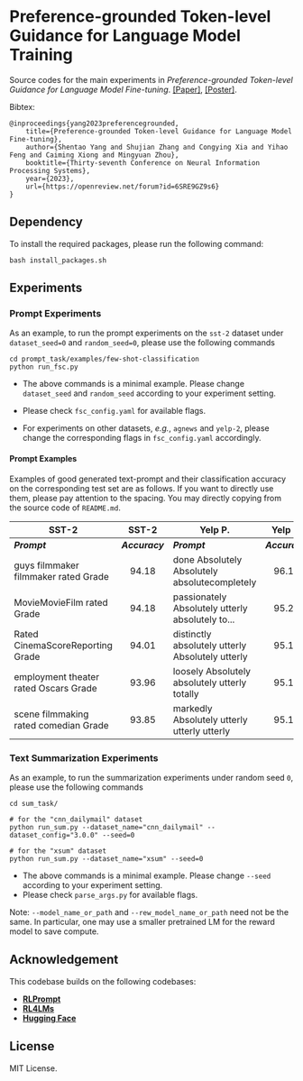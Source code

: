 # Preference-grounded Token-level Guidance for Language Model Training

Source codes for the main experiments in *Preference-grounded Token-level Guidance for Language Model Fine-tuning*.
[[Paper]](https://arxiv.org/abs/2306.00398), [[Poster]](https://github.com/Shentao-YANG/Preference_Grounded_Guidance/blob/main/NeurIPS_2023_tokel_level_reward_poster_40x60.pdf).

Bibtex:
```angular2html
@inproceedings{yang2023preferencegrounded,
    title={Preference-grounded Token-level Guidance for Language Model Fine-tuning},
    author={Shentao Yang and Shujian Zhang and Congying Xia and Yihao Feng and Caiming Xiong and Mingyuan Zhou},
    booktitle={Thirty-seventh Conference on Neural Information Processing Systems},
    year={2023},
    url={https://openreview.net/forum?id=6SRE9GZ9s6}
}
```

## Dependency

To install the required packages, please run the following command:
```angular2html
bash install_packages.sh
```

## Experiments

### Prompt Experiments

As an example, to run the prompt experiments on the `sst-2` dataset under `dataset_seed=0` and `random_seed=0`, 
please use the following commands
```angular2html
cd prompt_task/examples/few-shot-classification
python run_fsc.py 
```
- The above commands is a minimal example. Please change `dataset_seed` and `random_seed` according to your experiment setting.

- Please check `fsc_config.yaml` for available flags.

- For experiments on other datasets, *e.g.*, `agnews` and `yelp-2`, please change the corresponding flags in `fsc_config.yaml` accordingly. 

#### Prompt Examples

Examples of good generated text-prompt and their classification accuracy on the corresponding test set are as follows.
If you want to directly use them, please pay attention to the spacing. You may directly copying from the source code of `README.md`.

|               **SST-2**               |    **SST-2**   |                    **Yelp P.**                   |   **Yelp P.**  |              **AG News**              |   **AG News**  |
|-------------------------------------|:--------------:|------------------------------------------------|:--------------:|-------------------------------------|:--------------:|
|              **_Prompt_**             | **_Accuracy_** |                   **_Prompt_**                   | **_Accuracy_** |              **_Prompt_**             | **_Accuracy_** |
| guys filmmaker filmmaker rated Grade  |      94.18     | done Absolutely Absolutely absolutecompletely    |      96.14     | newsIntroduction Comments Tags Search |      85.78     |
| MovieMovieFilm rated Grade            |      94.18     | passionately Absolutely utterly absolutely to... |      95.25     | newsTopic Blog Support Category       |      85.55     |
| Rated CinemaScoreReporting Grade      |      94.01     | distinctly absolutely utterly Absolutely utterly |      95.15     | news RecentRecentPhotosIntroduction   |      84.53     |
| employment theater rated Oscars Grade |      93.96     | loosely Absolutely absolutely utterly totally    |      95.14     | news Recent Brief LatestExample       |      84.51     |
| scene filmmaking rated comedian Grade |      93.85     | markedly Absolutely utterly utterly utterly      |      95.10     | newsVirtualBlogBlogNet                |      84.33     |

### Text Summarization Experiments
As an example, to run the summarization experiments under random seed `0`, please use the following commands
```angular2html
cd sum_task/

# for the "cnn_dailymail" dataset 
python run_sum.py --dataset_name="cnn_dailymail" --dataset_config="3.0.0" --seed=0

# for the "xsum" dataset
python run_sum.py --dataset_name="xsum" --seed=0
```
- The above commands is a minimal example. Please change `--seed` according to your experiment setting.
- Please check `parse_args.py` for available flags.

Note: `--model_name_or_path` and `--rew_model_name_or_path` need not be the same. In particular, one may use a smaller 
pretrained LM for the reward model to save compute. 

## Acknowledgement

This codebase builds on the following codebases:
* [**RLPrompt**](https://github.com/mingkaid/rl-prompt)
* [**RL4LMs**](https://github.com/allenai/RL4LMs)
* [**Hugging Face**](https://github.com/huggingface/transformers/tree/main/)

## License
MIT License.


















